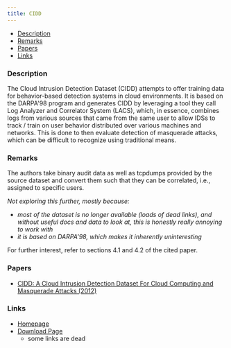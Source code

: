 ```yaml
---
title: CIDD
---
```


- [Description](#description)
- [Remarks](#remarks)
- [Papers](#papers)
- [Links](#links)

### Description

The Cloud Intrusion Detection Dataset (CIDD) attempts to offer training data for behavior-based detection systems in
cloud environments.
It is based on the DARPA'98 program and generates CIDD by leveraging a tool they call Log Analyzer and Correlator
System (LACS), which, in essence, combines logs from various sources that came from the same user to allow IDSs to
track / train on user behavior distributed over various machines and networks.
This is done to then evaluate detection of masquerade attacks, which can be difficult to recognize using traditional
means.

### Remarks

The authors take binary audit data as well as tcpdumps provided by the source dataset and convert them such that they
can be correlated, i.e., assigned to specific users.

_Not exploring this further, mostly because:_

- _most of the dataset is no longer available (loads of dead links), and without useful docs and data to look at, this
  is honestly really annoying to work with_
- _it is based on DARPA'98, which makes it inherently uninteresting_

For further interest, refer to sections 4.1 and 4.2 of the cited paper.

### Papers

- [CIDD: A Cloud Intrusion Detection Dataset For Cloud Computing and Masquerade Attacks (2012)](https://doi.org/10.1109/itng.2012.97)

### Links

- [Homepage](http://groups.di.unipi.it/~hkholidy/projects/cidd/)
- [Download Page](http://groups.di.unipi.it/~hkholidy/projects/cidd/download.html)
    - some links are dead